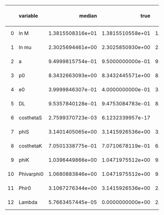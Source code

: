 |    | variable   |           median |             true |   percentile 2.5 perc |   percentile 97.5 perc |   one sigma relative precision |   correlation coefficient with Lambda |
|---:|:-----------|-----------------:|-----------------:|----------------------:|-----------------------:|-------------------------------:|--------------------------------------:|
|  0 | ln M       | 1.3815508316e+01 | 1.3815510558e+01 |      1.3815502001e+01 |       1.3815514078e+01 |              -1.3266407345e+00 |                      5.9395886699e-03 |
|  1 | ln mu      | 2.3025694461e+00 | 2.3025850930e+00 |      2.3025338036e+00 |       2.3025854437e+00 |              -7.5870046187e-01 |                      1.1120199126e-02 |
|  2 | a          | 9.4999815754e-01 | 9.5000000000e-01 |      9.4999390900e-01 |       9.5000119502e-01 |              -9.2529071388e-01 |                      8.4649060560e-03 |
|  3 | p0         | 8.3432663093e+00 | 8.3432445571e+00 |      8.3432349836e+00 |       8.3433155210e+00 |               8.5009126067e-01 |                     -1.0054396884e-02 |
|  4 | e0         | 3.9999846307e-01 | 4.0000000000e-01 |      3.9999462349e-01 |       4.0000140663e-01 |              -1.0477545882e+00 |                      9.0322758645e-03 |
|  5 | DL         | 9.5357840128e-01 | 9.4753084783e-01 |      8.9677979634e-01 |       1.0196627624e+00 |               4.2991054116e+00 |                      5.1948937944e-04 |
|  6 | costhetaS  | 2.7599370723e-03 | 6.1232339957e-17 |     -4.2583911714e-02 |       4.8969716915e-02 |               8.1067859815e+00 |                     -2.0777381226e-03 |
|  7 | phiS       | 3.1401405065e+00 | 3.1415926536e+00 |      3.1323961263e+00 |       3.1475779487e+00 |              -2.5928567492e+00 |                      3.8949571831e-03 |
|  8 | costhetaK  | 7.0501338775e-01 | 7.0710678119e-01 |      6.6841361067e-01 |       7.3767820190e-01 |              -6.6266164753e+00 |                      4.0586114508e-04 |
|  9 | phiK       | 1.0396449866e+00 | 1.0471975512e+00 |      9.6321582065e-01 |       1.1146253160e+00 |              -5.0020816925e+00 |                      2.0967647279e-03 |
| 10 | Phivarphi0 | 1.0680883846e+00 | 1.0471975512e+00 |      9.3552162811e-01 |       1.2013229687e+00 |               3.2782734123e+00 |                     -4.2221754615e-03 |
| 11 | Phir0      | 3.1067276344e+00 | 3.1415926536e+00 |      2.9926550677e+00 |       3.2156260495e+00 |              -1.6005331347e+00 |                      7.8019079161e-03 |
| 12 | Lambda     | 5.7663457445e-05 | 0.0000000000e+00 |      2.5782469721e-06 |       1.8913137158e-04 |               7.5126855661e-01 |                     -1.1524093396e-02 |